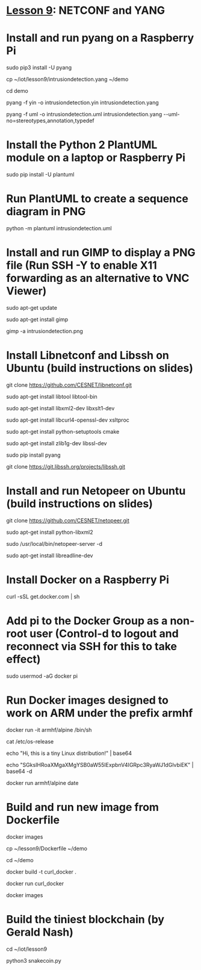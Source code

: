 # <a href="https://goo.gl/RIzzfl">Lesson 9</a>: NETCONF and YANG

# Install and run pyang on a Raspberry Pi

sudo pip3 install -U pyang

cp ~/iot/lesson9/intrusiondetection.yang ~/demo

cd demo

pyang -f yin -o intrusiondetection.yin intrusiondetection.yang

pyang -f uml -o intrusiondetection.uml intrusiondetection.yang --uml-no=stereotypes,annotation,typedef

# Install the Python 2 PlantUML module on a laptop or Raspberry Pi

sudo pip install -U plantuml

# Run PlantUML to create a sequence diagram in PNG

python -m plantuml intrusiondetection.uml

# Install and run GIMP to display a PNG file (Run SSH -Y to enable X11 forwarding as an alternative to VNC Viewer)

sudo apt-get update

sudo apt-get install gimp

gimp -a intrusiondetection.png

# Install Libnetconf and Libssh on Ubuntu (build instructions on slides)

git clone https://github.com/CESNET/libnetconf.git

sudo apt-get install libtool libtool-bin

sudo apt-get install libxml2-dev libxslt1-dev

sudo apt-get install libcurl4-openssl-dev xsltproc

sudo apt-get install python-setuptools cmake

sudo apt-get install zlib1g-dev libssl-dev

sudo pip install pyang

git clone https://git.libssh.org/projects/libssh.git

# Install and run Netopeer on Ubuntu (build instructions on slides)

git clone https://github.com/CESNET/netopeer.git

sudo apt-get install python-libxml2

sudo /usr/local/bin/netopeer-server -d

sudo apt-get install libreadline-dev

# Install Docker on a Raspberry Pi

curl -sSL get.docker.com | sh

# Add pi to the Docker Group as a non-root user (Control-d to logout and reconnect via SSH for this to take effect)

sudo usermod -aG docker pi

# Run Docker images designed to work on ARM under the prefix armhf

docker run -it armhf/alpine /bin/sh

cat /etc/os-release

echo "Hi, this is a tiny Linux distribution!" | base64

echo "SGksIHRoaXMgaXMgYSB0aW55IExpbnV4IGRpc3RyaWJ1dGlvbiEK" | base64 -d

docker run armhf/alpine date

# Build and run new image from Dockerfile

docker images

cp ~/lesson9/Dockerfile ~/demo

cd ~/demo

docker build -t curl_docker .

docker run curl_docker

docker images

# Build the tiniest blockchain (by Gerald Nash)

cd ~/iot/lesson9

python3 snakecoin.py
